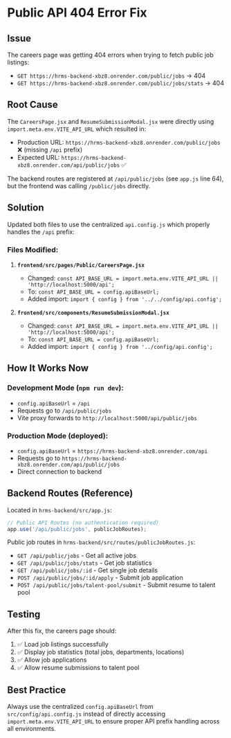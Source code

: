 # Public API 404 Error Fix

## Issue
The careers page was getting 404 errors when trying to fetch public job listings:
- `GET https://hrms-backend-xbz8.onrender.com/public/jobs` → 404
- `GET https://hrms-backend-xbz8.onrender.com/public/jobs/stats` → 404

## Root Cause
The `CareersPage.jsx` and `ResumeSubmissionModal.jsx` were directly using `import.meta.env.VITE_API_URL` which resulted in:
- Production URL: `https://hrms-backend-xbz8.onrender.com/public/jobs` ❌ (missing `/api` prefix)
- Expected URL: `https://hrms-backend-xbz8.onrender.com/api/public/jobs` ✅

The backend routes are registered at `/api/public/jobs` (see `app.js` line 64), but the frontend was calling `/public/jobs` directly.

## Solution
Updated both files to use the centralized `api.config.js` which properly handles the `/api` prefix:

### Files Modified:
1. **`frontend/src/pages/Public/CareersPage.jsx`**
   - Changed: `const API_BASE_URL = import.meta.env.VITE_API_URL || 'http://localhost:5000/api';`
   - To: `const API_BASE_URL = config.apiBaseUrl;`
   - Added import: `import { config } from '../../config/api.config';`

2. **`frontend/src/components/ResumeSubmissionModal.jsx`**
   - Changed: `const API_BASE_URL = import.meta.env.VITE_API_URL || 'http://localhost:5000/api';`
   - To: `const API_BASE_URL = config.apiBaseUrl;`
   - Added import: `import { config } from '../config/api.config';`

## How It Works Now

### Development Mode (`npm run dev`):
- `config.apiBaseUrl` = `/api`
- Requests go to `/api/public/jobs`
- Vite proxy forwards to `http://localhost:5000/api/public/jobs`

### Production Mode (deployed):
- `config.apiBaseUrl` = `https://hrms-backend-xbz8.onrender.com/api`
- Requests go to `https://hrms-backend-xbz8.onrender.com/api/public/jobs`
- Direct connection to backend

## Backend Routes (Reference)
Located in `hrms-backend/src/app.js`:
```javascript
// Public API Routes (no authentication required)
app.use('/api/public/jobs', publicJobRoutes);
```

Public job routes in `hrms-backend/src/routes/publicJobRoutes.js`:
- `GET /api/public/jobs` - Get all active jobs
- `GET /api/public/jobs/stats` - Get job statistics
- `GET /api/public/jobs/:id` - Get single job details
- `POST /api/public/jobs/:id/apply` - Submit job application
- `POST /api/public/jobs/talent-pool/submit` - Submit resume to talent pool

## Testing
After this fix, the careers page should:
1. ✅ Load job listings successfully
2. ✅ Display job statistics (total jobs, departments, locations)
3. ✅ Allow job applications
4. ✅ Allow resume submissions to talent pool

## Best Practice
Always use the centralized `config.apiBaseUrl` from `src/config/api.config.js` instead of directly accessing `import.meta.env.VITE_API_URL` to ensure proper API prefix handling across all environments.
